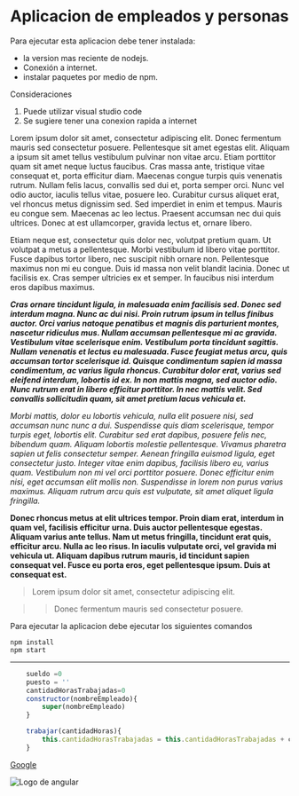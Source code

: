 # Aplicacion de empleados y personas

Para ejecutar esta aplicacion debe tener instalada:
- la version mas reciente de nodejs.
- Conexión a internet.
- instalar paquetes por medio de npm.

Consideraciones
1. Puede utilizar visual studio code 
2. Se sugiere tener una conexion rapida a internet

Lorem ipsum dolor sit amet, consectetur adipiscing elit. Donec fermentum mauris sed consectetur posuere. Pellentesque sit amet egestas elit. Aliquam a ipsum sit amet tellus vestibulum pulvinar non vitae arcu. Etiam porttitor quam sit amet neque luctus faucibus. Cras massa ante, tristique vitae consequat et, porta efficitur diam. Maecenas congue turpis quis venenatis rutrum. Nullam felis lacus, convallis sed dui et, porta semper orci. Nunc vel odio auctor, iaculis tellus vitae, posuere leo. Curabitur cursus aliquet erat, vel rhoncus metus dignissim sed. Sed imperdiet in enim et tempus. Mauris eu congue sem. Maecenas ac leo lectus. Praesent accumsan nec dui quis ultrices. Donec at est ullamcorper, gravida lectus et, ornare libero.

Etiam neque est, consectetur quis dolor nec, volutpat pretium quam. Ut volutpat a metus a pellentesque. Morbi vestibulum id libero vitae porttitor. Fusce dapibus tortor libero, nec suscipit nibh ornare non. Pellentesque maximus non mi eu congue. Duis id massa non velit blandit lacinia. Donec ut facilisis ex. Cras semper ultricies ex et semper. In faucibus nisi interdum eros dapibus maximus.

**_Cras ornare tincidunt ligula, in malesuada enim facilisis sed. Donec sed interdum magna. Nunc ac dui nisi. Proin rutrum ipsum in tellus finibus auctor. Orci varius natoque penatibus et magnis dis parturient montes, nascetur ridiculus mus. Nullam accumsan pellentesque mi ac gravida. Vestibulum vitae scelerisque enim. Vestibulum porta tincidunt sagittis. Nullam venenatis et lectus eu malesuada. Fusce feugiat metus arcu, quis accumsan tortor scelerisque id. Quisque condimentum sapien id massa condimentum, ac varius ligula rhoncus. Curabitur dolor erat, varius sed eleifend interdum, lobortis id ex. In non mattis magna, sed auctor odio. Nunc rutrum erat in libero efficitur porttitor. In nec mattis velit. Sed convallis sollicitudin quam, sit amet pretium lacus vehicula et._**


_Morbi mattis, dolor eu lobortis vehicula, nulla elit posuere nisi, sed accumsan nunc nunc a dui. Suspendisse quis diam scelerisque, tempor turpis eget, lobortis elit. Curabitur sed erat dapibus, posuere felis nec, bibendum quam. Aliquam lobortis molestie pellentesque. Vivamus pharetra sapien ut felis consectetur semper. Aenean fringilla euismod ligula, eget consectetur justo. Integer vitae enim dapibus, facilisis libero eu, varius quam. Vestibulum non mi vel orci porttitor posuere. Donec efficitur enim nisi, eget accumsan elit mollis non. Suspendisse in lorem non purus varius maximus. Aliquam rutrum arcu quis est vulputate, sit amet aliquet ligula fringilla._

**Donec rhoncus metus at elit ultrices tempor. Proin diam erat, interdum in quam vel, facilisis efficitur urna. Duis auctor pellentesque egestas. Aliquam varius ante tellus. Nam ut metus fringilla, tincidunt erat quis, efficitur arcu. Nulla ac leo risus. In iaculis vulputate orci, vel gravida mi vehicula ut. Aliquam dapibus rutrum mauris, id tincidunt sapien consequat vel. Fusce eu porta eros, eget pellentesque ipsum. Duis at consequat est.**


> Lorem ipsum dolor sit amet, consectetur adipiscing elit. 

>> Donec fermentum mauris sed consectetur posuere. 

Para ejecutar la aplicacion debe ejecutar los siguientes comandos
~~~
npm install
npm start
~~~

---

```javascript
    sueldo =0
    puesto = ''
    cantidadHorasTrabajadas=0
    constructor(nombreEmpleado){
        super(nombreEmpleado)
    }

    trabajar(cantidadHoras){
        this.cantidadHorasTrabajadas = this.cantidadHorasTrabajadas + cantidadHoras
    }
```

[Google](https://www.google.com)

![Logo de angular](https://angular.io/assets/images/logos/angularjs/AngularJS-Shield.svg)